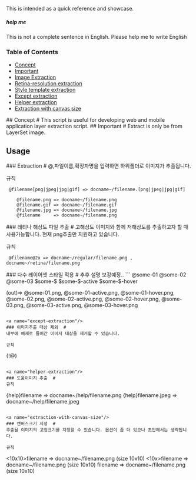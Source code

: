 
This is intended as a quick reference and showcase.

##### help me
This is not a complete sentence in English. 
Please help me to write English

### Table of Contents
  - [Concept](#concept)
  - [Important](#important)
  - [Image Extraction](#extraction)
  - [Retina-resolution extraction](#retina-extraction)
  - [Style template extraction](#style-template-extraction)
  - [Except extraction](#except-extraction)
  - [Helper extraction](#helper-extraction)
  - [Extraction with canvas size](#extraction-with-canvas-size)

<a name="concept"/>
## Concept #
This script is useful for developing web and mobile application layer extraction script.

<a name="important"/>
## Important #
Extract is only be from LayerSet image.

## Usage #

<a name="extraction"/>
### Extraction #
@,파일이름,확장자명을 입력하면 하위폴더로 이미지가 추출됩니다.

규칙
```
 @filename[png|jpeg|jpg|gif] => docname~/filename.[png|jpeg|jpg|gif]
```
```
	@filename.png => docname~/filename.png
	@filename.gif => docname~/filename.gif
	@filename.jpg => docname~/filename.jpg
	@filename     => docname~/filename.png
```

<a name="retina-extraction"/>
### 레티나 해상도 파일 추출  #
고해상도 이미지와 함께 저해상도를 추출하고자 할 때 사용가능합니다. 현재 png추출만 지원하고 있습니다.

규칙
```
 @filename@2x => docname~/regular/filename.png , docname~/retina/filename.png
```

<a name="style-template-extraction"/>
### 다수 레이어셋 스타일 적용  #
추후 설명 보강예정..
```
@some-01
@some-02
@some-03
$some-$
$some-$-active
$some-$-hover

(out)=>
@some-01.png,
@some-01-active.png,
@some-01-hover.png,
@some-02.png,
@some-02-active.png,
@some-02-hover.png,
@some-03.png,
@some-03-active.png,
@some-03-hover.png
```

<a name="except-extraction"/>
### 이미지추출 대상 제외  #
내부에 예제로 들어간 이미지 대상을 제거할 수 있습니다.

규칙
```
 {!@}
```

<a name="helper-extraction"/>
### 도움이미지 추출  #
규칙
```
 {help}filename       =>   docname~/help/filename.png
 {help}filename.jpeg  =>   docname~/help/filename.jpeg
```

<a name="extraction-with-canvas-size"/>
### 캔버스크기 지정  #
추출될 이미지의 고정크기를 지정할 수 있습니다. 옵션이 좀 더 있으나 초안에서는 생략됩니다.

규칙
```
 <10x10>filename     =>   docname~/filename.png (size 10x10)
 <10x>filename       =>   docname~/filename.png (size 10x10)
 <x10>filename       =>   docname~/filename.png (size 10x10)
```

